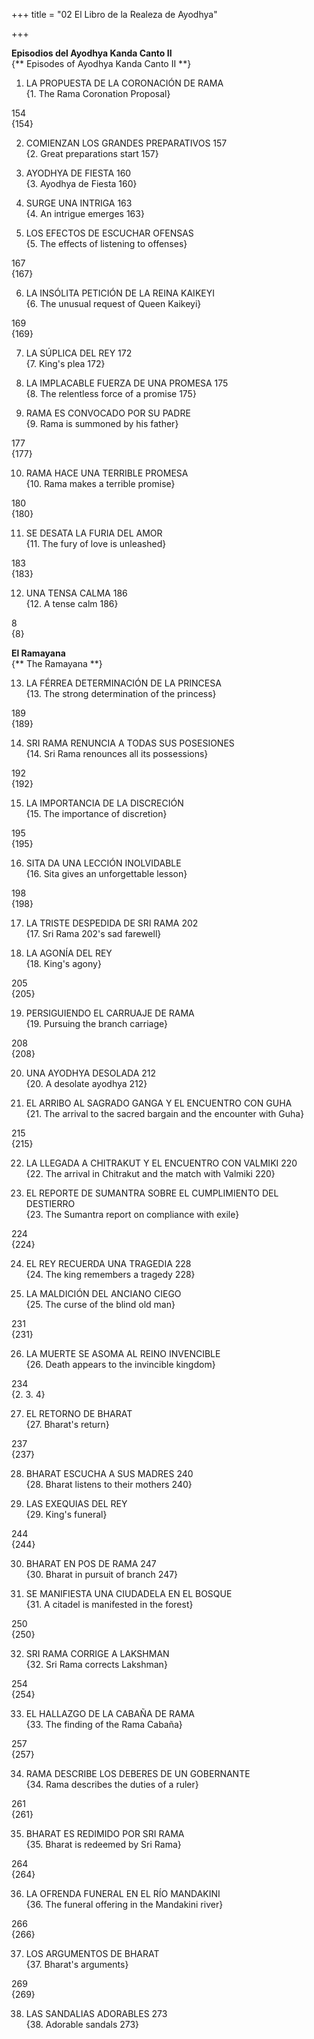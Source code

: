 +++
title = "02 El Libro de la Realeza de Ayodhya"

+++

**Episodios del Ayodhya Kanda Canto II**   
{** Episodes of Ayodhya Kanda Canto II **}



1. LA PROPUESTA DE LA CORONACIÓN DE RAMA   
{1. The Rama Coronation Proposal}

154  
{154}

2. COMIENZAN LOS GRANDES PREPARATIVOS 157  
{2. Great preparations start 157}

3. AYODHYA DE FIESTA 160  
{3. Ayodhya de Fiesta 160}

4. SURGE UNA INTRIGA 163  
{4. An intrigue emerges 163}

5. LOS EFECTOS DE ESCUCHAR OFENSAS   
{5. The effects of listening to offenses}

167  
{167}

6. LA INSÓLITA PETICIÓN DE LA REINA KAIKEYI   
{6. The unusual request of Queen Kaikeyi}

169  
{169}

7. LA SÚPLICA DEL REY 172  
{7. King's plea 172}

8. LA IMPLACABLE FUERZA DE UNA PROMESA 175  
{8. The relentless force of a promise 175}

9. RAMA ES CONVOCADO POR SU PADRE   
{9. Rama is summoned by his father}

177  
{177}

10. RAMA HACE UNA TERRIBLE PROMESA   
{10. Rama makes a terrible promise}

180  
{180}

11. SE DESATA LA FURIA DEL AMOR   
{11. The fury of love is unleashed}

183  
{183}

12. UNA TENSA CALMA 186  
{12. A tense calm 186}

8  
{8}

**El Ramayana**  
{** The Ramayana **}

13. LA FÉRREA DETERMINACIÓN DE LA PRINCESA   
{13. The strong determination of the princess}

189  
{189}

14. SRI RAMA RENUNCIA A TODAS SUS POSESIONES   
{14. Sri Rama renounces all its possessions}

192  
{192}

15. LA IMPORTANCIA DE LA DISCRECIÓN   
{15. The importance of discretion}

195  
{195}

16. SITA DA UNA LECCIÓN INOLVIDABLE   
{16. Sita gives an unforgettable lesson}

198  
{198}

17. LA TRISTE DESPEDIDA DE SRI RAMA 202  
{17. Sri Rama 202's sad farewell}

18. LA AGONÍA DEL REY   
{18. King's agony}

205  
{205}

19. PERSIGUIENDO EL CARRUAJE DE RAMA   
{19. Pursuing the branch carriage}

208  
{208}

20. UNA AYODHYA DESOLADA 212  
{20. A desolate ayodhya 212}

21. EL ARRIBO AL SAGRADO GANGA Y EL ENCUENTRO CON GUHA   
{21. The arrival to the sacred bargain and the encounter with Guha}

215  
{215}

22. LA LLEGADA A CHITRAKUT Y EL ENCUENTRO CON VALMIKI 220  
{22. The arrival in Chitrakut and the match with Valmiki 220}

23. EL REPORTE DE SUMANTRA SOBRE EL CUMPLIMIENTO DEL DESTIERRO   
{23. The Sumantra report on compliance with exile}

224  
{224}

24. EL REY RECUERDA UNA TRAGEDIA 228  
{24. The king remembers a tragedy 228}

25. LA MALDICIÓN DEL ANCIANO CIEGO   
{25. The curse of the blind old man}

231  
{231}

26. LA MUERTE SE ASOMA AL REINO INVENCIBLE   
{26. Death appears to the invincible kingdom}

234  
{2. 3. 4}

27. EL RETORNO DE BHARAT   
{27. Bharat's return}

237  
{237}

28. BHARAT ESCUCHA A SUS MADRES 240  
{28. Bharat listens to their mothers 240}

29. LAS EXEQUIAS DEL REY   
{29. King's funeral}

244  
{244}

30. BHARAT EN POS DE RAMA 247  
{30. Bharat in pursuit of branch 247}

31. SE MANIFIESTA UNA CIUDADELA EN EL BOSQUE   
{31. A citadel is manifested in the forest}

250  
{250}

32. SRI RAMA CORRIGE A LAKSHMAN   
{32. Sri Rama corrects Lakshman}

254  
{254}

33. EL HALLAZGO DE LA CABAÑA DE RAMA   
{33. The finding of the Rama Cabaña}

257  
{257}

34. RAMA DESCRIBE LOS DEBERES DE UN GOBERNANTE   
{34. Rama describes the duties of a ruler}

261  
{261}

35. BHARAT ES REDIMIDO POR SRI RAMA   
{35. Bharat is redeemed by Sri Rama}

264  
{264}

36. LA OFRENDA FUNERAL EN EL RÍO MANDAKINI   
{36. The funeral offering in the Mandakini river}

266  
{266}

37. LOS ARGUMENTOS DE BHARAT   
{37. Bharat's arguments}

269  
{269}

38. LAS SANDALIAS ADORABLES 273  
{38. Adorable sandals 273}

